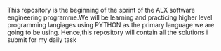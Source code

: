 This repository is the beginning of the sprint of the ALX software engineering programme.We will be learning and practicing higher level programming langiages using PYTHON as the primary language we are going to be using.
Hence,this repository will contain all the solutions i submit for my daily task
